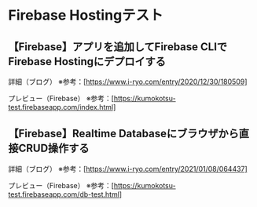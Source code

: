 # Firebase Hostingテスト

## 【Firebase】アプリを追加してFirebase CLIでFirebase Hostingにデプロイする

詳細（ブログ）
※参考：[https://www.i-ryo.com/entry/2020/12/30/180509]

プレビュー（Firebase）
※参考：[https://kumokotsu-test.firebaseapp.com/index.html]


## 【Firebase】Realtime Databaseにブラウザから直接CRUD操作する

詳細（ブログ）
※参考：[https://www.i-ryo.com/entry/2021/01/08/064437]

プレビュー（Firebase）
※参考：[https://kumokotsu-test.firebaseapp.com/db-test.html]

